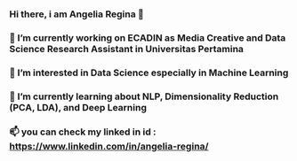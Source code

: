 ### Hi there, i am Angelia Regina 👋
### 🔭 I’m currently working on ECADIN as Media Creative and Data Science Research Assistant in Universitas Pertamina
### 👀 I’m interested in Data Science especially in Machine Learning
### 🌱 I’m currently learning about NLP, Dimensionality Reduction (PCA, LDA), and Deep Learning
### 📫 you can check my linked in id : https://www.linkedin.com/in/angelia-regina/
<!--
**Angelloey/Angelloey** is a ✨ _special_ ✨ repository because its `README.md` (this file) appears on your GitHub profile.

Here are some ideas to get you started:
🔭 I’m currently working on ...
- 🌱 I’m currently learning ...
- 👯 I’m looking to collaborate on ...
- 🤔 I’m looking for help with ...
- 💬 Ask me about ...
- 📫 How to reach me: ...
- 😄 Pronouns: ...
- ⚡ Fun fact: ...
-->
